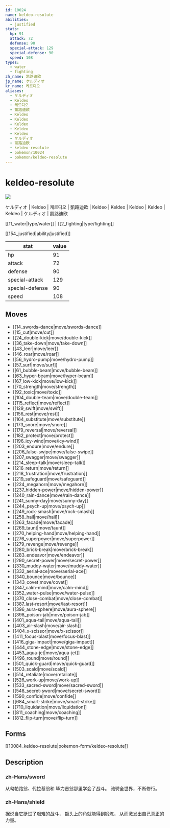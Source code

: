 ```yaml
---
id: 10024
name: keldeo-resolute
abilities:
  - justified
stats:
  hp: 91
  attack: 72
  defense: 90
  special-attack: 129
  special-defense: 90
  speed: 108
types:
  - water
  - fighting
zh_name: 凯路迪欧
jp_name: ケルディオ
kr_name: 케르디오
aliases:
  - ケルディオ
  - Keldeo
  - 케르디오
  - 凱路迪歐
  - Keldeo
  - Keldeo
  - Keldeo
  - Keldeo
  - Keldeo
  - ケルディオ
  - 凯路迪欧
  - keldeo-resolute
  - pokemon/10024
  - pokemon/keldeo-resolute
---
```

# keldeo-resolute

![](https://raw.githubusercontent.com/PokeAPI/sprites/master/sprites/pokemon/10024.png)

ケルディオ | Keldeo | 케르디오 | 凱路迪歐 | Keldeo | Keldeo | Keldeo | Keldeo | Keldeo | ケルディオ | 凯路迪欧

[[11_water|type/water]] | [[2_fighting|type/fighting]]

[[154_justified|ability/justified]]

|stat|value|
|---|---|
|hp|91|
|attack|72|
|defense|90|
|special-attack|129|
|special-defense|90|
|speed|108|


## Moves

- [[14_swords-dance|move/swords-dance]]
- [[15_cut|move/cut]]
- [[24_double-kick|move/double-kick]]
- [[36_take-down|move/take-down]]
- [[43_leer|move/leer]]
- [[46_roar|move/roar]]
- [[56_hydro-pump|move/hydro-pump]]
- [[57_surf|move/surf]]
- [[61_bubble-beam|move/bubble-beam]]
- [[63_hyper-beam|move/hyper-beam]]
- [[67_low-kick|move/low-kick]]
- [[70_strength|move/strength]]
- [[92_toxic|move/toxic]]
- [[104_double-team|move/double-team]]
- [[115_reflect|move/reflect]]
- [[129_swift|move/swift]]
- [[156_rest|move/rest]]
- [[164_substitute|move/substitute]]
- [[173_snore|move/snore]]
- [[179_reversal|move/reversal]]
- [[182_protect|move/protect]]
- [[196_icy-wind|move/icy-wind]]
- [[203_endure|move/endure]]
- [[206_false-swipe|move/false-swipe]]
- [[207_swagger|move/swagger]]
- [[214_sleep-talk|move/sleep-talk]]
- [[216_return|move/return]]
- [[218_frustration|move/frustration]]
- [[219_safeguard|move/safeguard]]
- [[224_megahorn|move/megahorn]]
- [[237_hidden-power|move/hidden-power]]
- [[240_rain-dance|move/rain-dance]]
- [[241_sunny-day|move/sunny-day]]
- [[244_psych-up|move/psych-up]]
- [[249_rock-smash|move/rock-smash]]
- [[258_hail|move/hail]]
- [[263_facade|move/facade]]
- [[269_taunt|move/taunt]]
- [[270_helping-hand|move/helping-hand]]
- [[276_superpower|move/superpower]]
- [[279_revenge|move/revenge]]
- [[280_brick-break|move/brick-break]]
- [[283_endeavor|move/endeavor]]
- [[290_secret-power|move/secret-power]]
- [[330_muddy-water|move/muddy-water]]
- [[332_aerial-ace|move/aerial-ace]]
- [[340_bounce|move/bounce]]
- [[343_covet|move/covet]]
- [[347_calm-mind|move/calm-mind]]
- [[352_water-pulse|move/water-pulse]]
- [[370_close-combat|move/close-combat]]
- [[387_last-resort|move/last-resort]]
- [[396_aura-sphere|move/aura-sphere]]
- [[398_poison-jab|move/poison-jab]]
- [[401_aqua-tail|move/aqua-tail]]
- [[403_air-slash|move/air-slash]]
- [[404_x-scissor|move/x-scissor]]
- [[411_focus-blast|move/focus-blast]]
- [[416_giga-impact|move/giga-impact]]
- [[444_stone-edge|move/stone-edge]]
- [[453_aqua-jet|move/aqua-jet]]
- [[496_round|move/round]]
- [[501_quick-guard|move/quick-guard]]
- [[503_scald|move/scald]]
- [[514_retaliate|move/retaliate]]
- [[526_work-up|move/work-up]]
- [[533_sacred-sword|move/sacred-sword]]
- [[548_secret-sword|move/secret-sword]]
- [[590_confide|move/confide]]
- [[684_smart-strike|move/smart-strike]]
- [[710_liquidation|move/liquidation]]
- [[811_coaching|move/coaching]]
- [[812_flip-turn|move/flip-turn]]

## Forms



[[10084_keldeo-resolute|pokemon-form/keldeo-resolute]]

## Description

### zh-Hans/sword

从勾帕路翁、代拉基翁和
毕力吉翁那里学会了战斗。
驰骋全世界，不断修行。

### zh-Hans/shield

据说当它挺过了艰难的战斗，
额头上的角就能得到锻炼，
从而激发出自己真正的力量。

